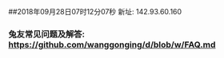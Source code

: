 ##2018年09月28日07时12分07秒 新址: 142.93.60.160
### 兔友常见问题及解答: https://github.com/wanggonging/d/blob/w/FAQ.md
